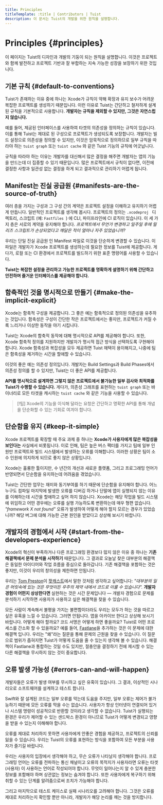 ```yaml
---
title: Principles
titleTemplate: :title | Contributors | Tuist
description: 이 문서는 Tuist의 개발을 위한 원칙을 설명합니다.
---
```


# Principles {#principles}

이 페이지는 Tuist의 디자인과 개발의 기둥이 되는 원칙을 설명합니다. 이것은 프로젝트와 함께 발전하고 프로젝트 기반과 잘 부합하는 지속 가능한 성장을 보장하기 위한 것입니다.

## 기본 규칙 {#default-to-conventions}

Tuist가 존재하는 이유 중에 하나는 Xcode가 규칙이 약해 확장과 유지 보수가 어려운 복잡한 프로젝트를 생성하기 때문입니다. 이런 이유로 Tuist는 간단하고 철저하게 설계된 규칙을 기본적으로 사용합니다. **개발자는 규칙을 제외할 수 있지만, 그것은 자연스럽지 않습니다.**

예를 들어, 제공된 인터페이스를 사용하여 타겟의 의존성을 정의하는 규칙이 있습니다. 이를 통해 Tuist는 제대로 된 구성으로 프로젝트가 생성되도록 보장합니다. 개발자는 빌드 설정으로 의존성을 정의할 수 있지만, 이것은 암묵적으로 정의하므로 일부 규칙을 따라야 하는 `tuist graph` 또는 `tuist cache` 와 같은 Tuist 기능의 규칙에 어긋납니다.

규칙을 따라야 하는 이유는 개발자를 대신해서 많은 결정을 해주면 개발자는 앱의 기능을 만드는데 더 집중할 수 있기 때문입니다. 많은 프로젝트에서 규칙이 없다면, 이전에 결정한 사항과 일관성 없는 결정을 하게 되고 결과적으로 관리하기 어렵게 됩니다.

## Manifest는 진실 공급원 {#manifests-are-the-source-of-truth}

여러 층을 가지는 구성과 그 구성 간의 계약은 프로젝트 설정을 이해하고 유지하기 어렵게 만듭니다. 일반적인 프로젝트를 생각해 봅시다. 프로젝트의 정의는 `.xcodeproj ` 디렉토리, 스크립트 (예: `Fastfiles `) 에 CLI, 파이프라인에 CI 로직이 있습니다. 이 세 가지 층은 서로의 계약을 유지해야 합니다. _프로젝트에서 무언가 변경하고 일주일 후에 릴리즈 스크립트가 손상되었다고 깨달은 적이 얼마나 자주 있었습니까?_

우리는 단일 진실 공급원 인 Manifest 파일로 이것을 단순하게 변경할 수 있습니다. 이 파일은 개발자가 Xcode 프로젝트를 생성하는데 필요한 정보를 Tuist에 제공합니다. 게다가, 로컬 또는 CI 환경에서 프로젝트를 빌드하기 위한 표준 명령어를 사용할 수 있습니다.

**Tuist는 복잡한 설정을 관리하고 가능한 프로젝트를 명확하게 설명하기 위해 간단하고 안전하며 즐거운 인터페이스를 제공해야 합니다.**

## 함축적인 것을 명시적으로 만들기 {#make-the-implicit-explicit}

Xcode는 함축적 구성을 제공합니다. 그 좋은 예는 함축적으로 정의된 의존성을 유추하는 것입니다. 함축성은 구성이 간단한 작은 프로젝트에서는 좋지만, 프로젝트가 커질 수록 느리거나 이상한 동작을 야기 시킵니다.

Tuist는 Xcode의 함축적 동작에 대해 명시적으로 API를 제공해야 합니다. 또한, Xcode 함축적 정의를 지원하지만 개발자가 명시적 접근 방식을 선택하도록 구현해야 합니다. Xcode 함축성과 복잡성을 모두 제공하면 Tuist 채택이 용이해지고, 나중에 팀은 함축성을 제거하는 시간을 할애할 수 있습니다.

이것의 좋은 예는 의존성 정의입니다. 개발자는 Build Settings과 Build Phases에서 의존성 정의를 할 수 있지만, Tuist는 더 좋은 API를 제공합니다.

**API를 명시적으로 설계하면 그렇지 않은 프로젝트에서 불가능한 일부 검사와 최적화를 Tuist가 수행할 수 있습니다.** 게다가, 의존성 그래프를 표현하는 `tuist graph` 또는 바이너리로 모든 타겟을 캐시하는 `tuist cache` 와 같은 기능을 사용할 수 있습니다.

> [!팁]
> Xcode의 기능을 이식해 달라는 요청은 간단하고 명확한 API를 통해 개념을 단순화할 수 있는 기회로 여겨야 합니다.

## 단순함을 유지 {#keep-it-simple}

Xcode 프로젝트를 확장할 때 주요 과제 중 하나는 **Xcode가 사용자에게 많은 복잡성을 보인다는** 사실에서 비롯됩니다. 이로 인해, 팀은 높은 버스 팩터를 가지고 팀에 일부 인원만 프로젝트와 빌드 시스템에서 발생하는 오류를 이해합니다. 이러한 상황은 팀이 소수 인원에 의지하게 되므로 좋지 않은 상황입니다.

Xcode는 훌륭한 툴이지만, 수 년간의 개선과 새로운 플랫폼, 그리고 프로그래밍 언어가 반영되면서 단순함을 유지하는데 어려움을 겪었습니다.

Tuist는 간단한 업무는 재미와 동기부여를 하기 때문에 단순함을 유지해야 합니다. 어느 누구도 컴파일 마지막에 발생한 오류를 디버깅 하거나 단말에 앱이 실행되지 않는 이유를 이해하는데 시간을 할애하고 싶어 하지 않습니다. Xcode는 해당 작업을 빌드 시스템에 위임하고 어떤 경우에는 오류를 실행 가능하도록 변환하는데 매우 형편 없습니다. _"framework X not found"_ 오류가 발생하여 어떻게 해야 할지 모르는 경우가 있었습니까? 해당 버그에 대해 가능한 근본 원인을 받았다고 상상해 보시기 바랍니다.

## 개발자의 경험에서 시작 {#start-from-the-developers-experience}

Xcode의 혁신이 부족하거나 다른 프로그래밍 환경보다 많지 않은 이유 중 하나는 **기존 해결책에서 문제 분석을 시작하기** 때문입니다. 그 결과로 오늘날 찾은 대부분의 해결책은 동일한 아이디어와 작업 흐름을 중심으로 돌아갑니다. 기존 해결책을 포함하는 것은 좋지만, 이것이 우리의 창의성을 제한하면 안됩니다.

우리는 [Tom Preston](https://tom.preston-werner.com/)이 [팟캐스트](https://tom.preston-werner.com/)에서 말한 것처럼 생각하고 싶어합니다: _"대부분의 일은 머릿속에 있는 것은 무엇이든 우주의 제약 내에서 코드로 이룰 수 있습니다"._ **개발자 경험이 어떤지 상상한다면** 실현하는 것은 시간 문제입니다 — 개발자 경험으로 문제를 분석하기 시작하면 사용자가 사용하고 싶은 해결책을 찾을 수 있습니다.

모든 사람이 계속해서 불평을 가지는 불편함이더라도 우리는 모두가 하는 것을 따르고 싶은 유혹을 느낄 수 있습니다. 그러면 안됩니다. 앱을 아카이브 한다고 상상해 보시기 바랍니다. 어떻게 해야 할까요? 코드 서명은 어떻게 하면 좋을까요? Tuist로 어떤 프로세스를 간소화 할 수 있을까요? 예를 들어, [Fastlane](https://fastlane.tools/)을 추가하는 것은 이 문제에 대한 해결책 입니다. 우리는 "왜"라는 질문을 통해 문제의 근원을 찾을 수 있습니다. 이 질문으로 범위가 좁혀지면 Tuist가 어떻게 도움을 줄 수 있는지 생각해 볼 수 있습니다. 해결책이 Fastlane과 통합하는 것일 수도 있지만, 절충안을 결정하기 전에 제시할 수 있는 다른 해결책을 무시하지 않는 것이 중요합니다.

## 오류 발생 가능성 {#errors-can-and-will-happen}

개발자들은 오류가 발생 여부를 무시하고 싶은 유혹이 있습니다. 그 결과, 이상적인 시나리오로 소프트웨어를 설계하고 테스트 합니다.

Swift와 잘 설계된 코드는 일부 오류를 막는데 도움을 주지만, 일부 오류는 제어가 불가능하기 때문에 모든 오류를 막을 수는 없습니다. 사용자가 항상 인터넷이 연결되어 있거나 시스템 명령이 성공적으로 반환할 것이라고 생각할 수 없습니다. Tuist가 실행되는 환경은 우리가 제어할 수 있는 샌드박스 환경이 아니므로 Tuist가 어떻게 변경되고 영향을 받을 수 있는지 이해해야 합니다.

오류를 제대로 처리하지 못하면 사용자에게 안좋은 경험을 제공하고, 프로젝트의 신뢰를 잃을 수 있습니다. 우리는 Tuist의 오류를 표현하는 방식을 포함하여 모든 부분을 사용자가 즐기길 바랍니다.

우리는 사용자의 입장에서 생각해야 하고, 무슨 오류가 나타날지 생각해야 합니다. 프로그래밍 언어는 오류를 전파하는 통신 채널이고 오류의 목적지가 사용자라면 오류는 타겟 (사용자) 이 사용하는 언어로 작성되어야 합니다. 무엇이 일어나는지 알 수 있게 충분한 정보를 포함해야 하며 상관없는 정보는 숨겨야 합니다. 또한 사용자에게 복구하기 위해 취할 수 있는 단계를 알려줌으로써 조치가 가능해야 합니다.

그리고 마지막으로 테스트 케이스로 실패 시나리오를 고려해야 합니다. 그것은 오류를 제대로 처리하는지 확인할 뿐만 아니라, 개발자가 해당 논리를 깨는 것을 방지합니다.
